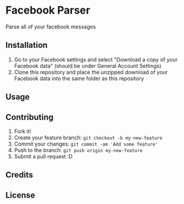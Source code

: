 # Facebook Parser
Parse all of your facebook messages

## Installation
1. Go to your Facebook settings and select "Download a copy of your Facebook data" (should be under General Account Settings)
2. Clone this repository and place the unzipped download of your Facebook data into the same folder as this repository
## Usage

## Contributing
1. Fork it!
2. Create your feature branch: `git checkout -b my-new-feature`
3. Commit your changes: `git commit -am 'Add some feature'`
4. Push to the branch: `git push origin my-new-feature`
5. Submit a pull request :D
## Credits

## License
